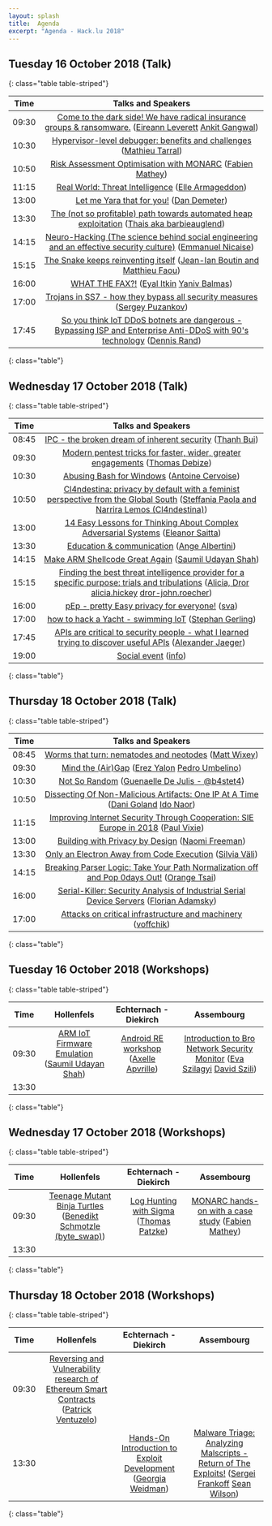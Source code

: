 ```yaml
---
layout: splash
title:  Agenda
excerpt: "Agenda - Hack.lu 2018"
---
```



## Tuesday 16 October 2018 (Talk)

{: class="table table-striped"}

| Time | Talks and Speakers |
|:----:|:------------------:|
| 09:30 | [Come to the dark side! We have radical insurance groups & ransomware.](http://2017.hack.lu/talks/#Come+to+the+dark+side%21+We+have+radical+insurance+groups+%26+ransomware.) ([Eireann Leverett](http://2017.hack.lu/talks/#Eireann+Leverett) [Ankit Gangwal](http://2017.hack.lu/talks/#Ankit+Gangwal)) |
| 10:30 | [Hypervisor-level debugger: benefits and challenges](http://2017.hack.lu/talks/#Hypervisor-level+debugger%3A+benefits+and+challenges) ([Mathieu Tarral](http://2017.hack.lu/talks/#Mathieu+Tarral)) |
| 10:50 | [Risk Assessment Optimisation with MONARC](http://2017.hack.lu/talks/#Risk+Assessment+Optimisation+with+MONARC) ([Fabien Mathey](http://2017.hack.lu/talks/#Fabien+Mathey)) |
| 11:15 | [Real World: Threat Intelligence](http://2017.hack.lu/talks/#Real+World%3A+Threat+Intelligence) ([Elle Armageddon](http://2017.hack.lu/talks/#Elle+Armageddon)) |
| 13:00 | [Let me Yara that for you!](http://2017.hack.lu/talks/#Let+me+Yara+that+for+you%21) ([Dan Demeter](http://2017.hack.lu/talks/#Dan+Demeter)) |
| 13:30 | [The (not so profitable) path towards automated heap exploitation](http://2017.hack.lu/talks/#The+%28not+so+profitable%29+path+towards+automated+heap+exploitation) ([Thais aka barbieauglend](http://2017.hack.lu/talks/#Thais+aka+barbieauglend)) |
| 14:15 | [Neuro-Hacking (The science behind social engineering and an effective security culture)](http://2017.hack.lu/talks/#Neuro-Hacking+%28The+science+behind+social+engineering+and+an+effective+security+culture%29) ([Emmanuel Nicaise](http://2017.hack.lu/talks/#Emmanuel+Nicaise)) |
| 15:15 | [The Snake keeps reinventing itself](http://2017.hack.lu/talks/#The+Snake+keeps+reinventing+itself) ([Jean-Ian Boutin and Matthieu Faou](http://2017.hack.lu/talks/#Jean-Ian+Boutin+and+Matthieu+Faou)) |
| 16:00 | [WHAT THE FAX?!](http://2017.hack.lu/talks/#WHAT+THE+FAX%3F%21) ([Eyal Itkin](http://2017.hack.lu/talks/#Eyal+Itkin) [Yaniv Balmas](http://2017.hack.lu/talks/#Yaniv+Balmas)) |
| 17:00 | [Trojans in SS7 - how they bypass all security measures](http://2017.hack.lu/talks/#Trojans+in+SS7+-+how+they+bypass+all+security+measures) ([Sergey Puzankov](http://2017.hack.lu/talks/#Sergey+Puzankov)) |
| 17:45 | [So you think IoT DDoS botnets are dangerous - Bypassing ISP and Enterprise Anti-DDoS with 90's technology](http://2017.hack.lu/talks/#So+you+think+IoT+DDoS+botnets+are+dangerous+-+Bypassing+ISP+and+Enterprise+Anti-DDoS+with+90%27s+technology) ([Dennis Rand](http://2017.hack.lu/talks/#Dennis+Rand)) |
{: class="table"}


## Wednesday 17 October 2018 (Talk)

{: class="table table-striped"}

| Time | Talks and Speakers |
|:----:|:------------------:|
| 08:45 | [IPC - the broken dream of inherent security](http://2017.hack.lu/talks/#IPC+-+the+broken+dream+of+inherent+security) ([Thanh Bui](http://2017.hack.lu/talks/#Thanh+Bui)) |
| 09:30 | [Modern pentest tricks for faster, wider, greater engagements](http://2017.hack.lu/talks/#Modern+pentest+tricks+for+faster%2C+wider%2C+greater+engagements) ([Thomas Debize](http://2017.hack.lu/talks/#Thomas+Debize)) |
| 10:30 | [Abusing Bash for Windows](http://2017.hack.lu/talks/#Abusing+Bash+for+Windows) ([Antoine Cervoise](http://2017.hack.lu/talks/#Antoine+Cervoise)) |
| 10:50 | [Cl4ndestina: privacy by default with a feminist perspective from the Global South](http://2017.hack.lu/talks/#Cl4ndestina%3A+privacy+by+default+with+a+feminist+perspective+from+the+Global+South) ([Steffania Paola and Narrira Lemos (Cl4ndestina)](http://2017.hack.lu/talks/#Steffania+Paola+and+Narrira+Lemos+%28Cl4ndestina%29)) |
| 13:00 | [14 Easy Lessons for Thinking About Complex Adversarial Systems](http://2017.hack.lu/talks/#14+Easy+Lessons+for+Thinking+About+Complex+Adversarial+Systems) ([Eleanor Saitta](http://2017.hack.lu/talks/#Eleanor+Saitta)) |
| 13:30 | [Education & communication](http://2017.hack.lu/talks/#Education+%26+communication) ([Ange Albertini](http://2017.hack.lu/talks/#Ange+Albertini)) |
| 14:15 | [Make ARM Shellcode Great Again](http://2017.hack.lu/talks/#Make+ARM+Shellcode+Great+Again) ([Saumil Udayan Shah](http://2017.hack.lu/talks/#Saumil+Udayan+Shah)) |
| 15:15 | [Finding the best threat intelligence provider for a specific purpose: trials and tribulations](http://2017.hack.lu/talks/#Finding+the+best+threat+intelligence+provider+for+a+specific+purpose%3A+trials+and+tribulations) ([Alicia, Dror](http://2017.hack.lu/talks/#Alicia%2C+Dror) [alicia.hickey](http://2017.hack.lu/talks/#alicia.hickey) [dror-john.roecher](http://2017.hack.lu/talks/#dror-john.roecher)) |
| 16:00 | [pEp - pretty Easy privacy for everyone!](http://2017.hack.lu/talks/#pEp+-+pretty+Easy+privacy+for+everyone%21) ([sva](http://2017.hack.lu/talks/#sva)) |
| 17:00 | [how to hack a Yacht - swimming IoT](http://2017.hack.lu/talks/#how+to+hack+a+Yacht+-+swimming+IoT) ([Stephan Gerling](http://2017.hack.lu/talks/#Stephan+Gerling)) |
| 17:45 | [APIs are critical to security people - what I learned trying to discover useful APIs](http://2017.hack.lu/talks/#APIs+are+critical+to+security+people+-+what+I+learned+trying+to+discover+useful+APIs) ([Alexander Jaeger](http://2017.hack.lu/talks/#Alexander+Jaeger)) |
| 19:00 | [Social event](http://2017.hack.lu/talks/#Social+event) ([info](http://2017.hack.lu/talks/#info)) |
{: class="table"}


## Thursday 18 October 2018 (Talk)

{: class="table table-striped"}

| Time | Talks and Speakers |
|:----:|:------------------:|
| 08:45 | [Worms that turn: nematodes and neotodes](http://2017.hack.lu/talks/#Worms+that+turn%3A+nematodes+and+neotodes) ([Matt Wixey](http://2017.hack.lu/talks/#Matt+Wixey)) |
| 09:30 | [Mind the (Air)Gap](http://2017.hack.lu/talks/#Mind+the+%28Air%29Gap) ([Erez Yalon](http://2017.hack.lu/talks/#Erez+Yalon) [Pedro Umbelino](http://2017.hack.lu/talks/#Pedro+Umbelino)) |
| 10:30 | [Not So Random](http://2017.hack.lu/talks/#Not+So+Random) ([Guenaelle De Julis - @b4stet4](http://2017.hack.lu/talks/#Guenaelle+De+Julis+-+%40b4stet4)) |
| 10:50 | [Dissecting Of Non-Malicious Artifacts: One IP At A Time](http://2017.hack.lu/talks/#Dissecting+Of+Non-Malicious+Artifacts%3A+One+IP+At+A+Time) ([Dani Goland](http://2017.hack.lu/talks/#Dani+Goland) [Ido Naor](http://2017.hack.lu/talks/#Ido+Naor)) |
| 11:15 | [Improving Internet Security Through Cooperation: SIE Europe in 2018](http://2017.hack.lu/talks/#Improving+Internet+Security+Through+Cooperation%3A+SIE+Europe+in+2018) ([Paul Vixie](http://2017.hack.lu/talks/#Paul+Vixie)) |
| 13:00 | [Building with Privacy by Design](http://2017.hack.lu/talks/#Building+with+Privacy+by+Design) ([Naomi Freeman](http://2017.hack.lu/talks/#Naomi+Freeman)) |
| 13:30 | [Only an Electron Away from Code Execution](http://2017.hack.lu/talks/#Only+an+Electron+Away+from+Code+Execution) ([Silvia Väli](http://2017.hack.lu/talks/#Silvia+V%C3%A4li)) |
| 14:15 | [Breaking Parser Logic: Take Your Path Normalization off and Pop 0days Out!](http://2017.hack.lu/talks/#Breaking+Parser+Logic%3A+Take+Your+Path+Normalization+off+and+Pop+0days+Out%21) ([Orange Tsai](http://2017.hack.lu/talks/#Orange+Tsai)) |
| 16:00 | [Serial-Killer: Security Analysis of Industrial Serial Device Servers](http://2017.hack.lu/talks/#Serial-Killer%3A+Security+Analysis+of+Industrial+Serial+Device+Servers) ([Florian Adamsky](http://2017.hack.lu/talks/#Florian+Adamsky)) |
| 17:00 | [Attacks on critical infrastructure and machinery](http://2017.hack.lu/talks/#Attacks+on+critical+infrastructure+and+machinery) ([voffchik](http://2017.hack.lu/talks/#voffchik)) |
{: class="table"}

## Tuesday 16 October 2018 (Workshops)

{: class="table table-striped"}

| Time | Hollenfels | Echternach - Diekirch | Assembourg |
|:----:|:----------:|:---------------------:|:----------:|
| 09:30 |[ARM IoT Firmware Emulation](http://2017.hack.lu/talks/#ARM+IoT+Firmware+Emulation) ([Saumil Udayan Shah](http://2017.hack.lu/talks/#Saumil+Udayan+Shah)) |[Android RE workshop](http://2017.hack.lu/talks/#Android+RE+workshop) ([Axelle Apvrille](http://2017.hack.lu/talks/#Axelle+Apvrille)) |[Introduction to Bro Network Security Monitor](http://2017.hack.lu/talks/#Introduction+to+Bro+Network+Security+Monitor) ([Eva Szilagyi](http://2017.hack.lu/talks/#Eva+Szilagyi) [David Szili](http://2017.hack.lu/talks/#David+Szili)) |
| 13:30 ||||
{: class="table"}


## Wednesday 17 October 2018 (Workshops)

{: class="table table-striped"}

| Time | Hollenfels | Echternach - Diekirch | Assembourg |
|:----:|:----------:|:---------------------:|:----------:|
| 09:30 |[Teenage Mutant Binja Turtles](http://2017.hack.lu/talks/#Teenage+Mutant+Binja+Turtles) ([Benedikt Schmotzle (byte_swap)](http://2017.hack.lu/talks/#Benedikt+Schmotzle+%28byte_swap%29)) |[Log Hunting with Sigma](http://2017.hack.lu/talks/#Log+Hunting+with+Sigma) ([Thomas Patzke](http://2017.hack.lu/talks/#Thomas+Patzke)) |[MONARC hands-on with a case study](http://2017.hack.lu/talks/#MONARC+hands-on+with+a+case+study) ([Fabien Mathey](http://2017.hack.lu/talks/#Fabien+Mathey)) |
| 13:30 ||||
{: class="table"}


## Thursday 18 October 2018 (Workshops)

{: class="table table-striped"}

| Time | Hollenfels | Echternach - Diekirch | Assembourg |
|:----:|:----------:|:---------------------:|:----------:|
| 09:30 |[Reversing and Vulnerability research of Ethereum Smart Contracts](http://2017.hack.lu/talks/#Reversing+and+Vulnerability+research+of+Ethereum+Smart+Contracts) ([Patrick Ventuzelo](http://2017.hack.lu/talks/#Patrick+Ventuzelo)) |||
| 13:30 ||[Hands-On Introduction to Exploit Development](http://2017.hack.lu/talks/#Hands-On+Introduction+to+Exploit+Development) ([Georgia Weidman](http://2017.hack.lu/talks/#Georgia+Weidman)) |[Malware Triage: Analyzing Malscripts - Return of The Exploits!](http://2017.hack.lu/talks/#Malware+Triage%3A+Analyzing+Malscripts+-+Return+of+The+Exploits%21) ([Sergei Frankoff](http://2017.hack.lu/talks/#Sergei+Frankoff) [Sean Wilson](http://2017.hack.lu/talks/#Sean+Wilson)) |
{: class="table"}